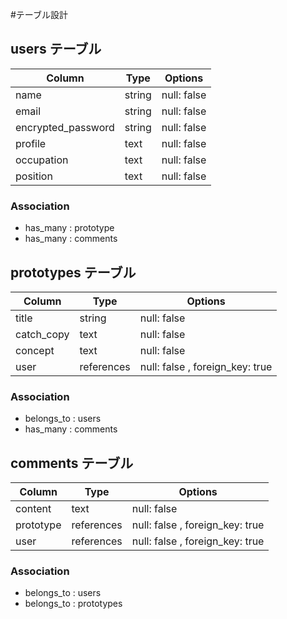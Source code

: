 #テーブル設計

## users テーブル

| Column             | Type   | Options     |
| ------------------ | ------ | ----------- |
| name               | string | null: false |
| email              | string | null: false |
| encrypted_password | string | null: false |
| profile            | text   | null: false |
| occupation         | text   | null: false |
| position           | text   | null: false |


### Association
- has_many : prototype
- has_many : comments



## prototypes テーブル

| Column             | Type         | Options                         |
| ------------------ | ------------ | ------------------------------- |
| title              | string       | null: false                     |
| catch_copy         | text         | null: false                     |
| concept            | text         | null: false                     |
| user               | references   | null: false , foreign_key: true |

### Association
- belongs_to : users
- has_many : comments

## comments テーブル

| Column    | Type       | Options                         |
| ----------| ---------- | ------------------------------  |
| content   | text       | null: false                     |
| prototype | references | null: false , foreign_key: true |
| user      | references | null: false , foreign_key: true |

### Association
- belongs_to : users
- belongs_to : prototypes